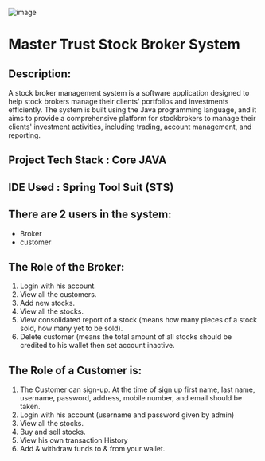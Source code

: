 ![image](https://user-images.githubusercontent.com/115461684/229427817-3027b036-0475-44ba-bd2f-e0be470ae4ea.png)



# Master Trust Stock Broker System 

## Description: 
  A stock broker management system is a software application designed to help stock brokers manage their clients' portfolios and investments efficiently. The system is built using the Java programming language, and it aims to provide a comprehensive platform for stockbrokers to manage their clients' investment activities, including trading, account management, and reporting.
  
## Project Tech Stack : Core JAVA
## IDE Used : Spring Tool Suit (STS)



## There are 2 users in the system:
- Broker
- customer

## The Role of the Broker:
1. Login with his account.
2. View all the customers.
3. Add new stocks.
4. View all the stocks.
5. View consolidated report of a stock (means how many pieces of a stock sold, how
many yet to be sold).
6. Delete customer (means the total amount of all stocks should be credited to his
wallet then set account inactive.


## The Role of a Customer is:
1. The Customer can sign-up. At the time of sign up first name, last name, username,
password, address, mobile number, and email should be taken.
2. Login with his account (username and password given by admin)
3. View all the stocks.
4. Buy and sell stocks.
5. View his own transaction History
6. Add & withdraw funds to & from your wallet.
